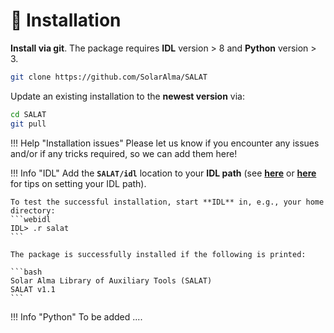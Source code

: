 # :floppy_disk: Installation

**Install via git**. The package requires **IDL** version > 8 and **Python** version > 3.

```bash
git clone https://github.com/SolarAlma/SALAT
```

Update an existing installation to the **newest version** via:

```bash
cd SALAT
git pull
```

!!! Help "Installation issues"
    Please let us know if you encounter any issues and/or if any tricks required, so we can add them here!

!!! Info "IDL"
    Add the **`SALAT/idl`** location to your **IDL path** (see **[here](https://www.l3harrisgeospatial.com/Support/Self-Help-Tools/Help-Articles/Help-Articles-Detail/ArtMID/10220/ArticleID/16156/Quick-tips-for-customizing-your-IDL-program-search-path)** or **[here](http://www.idlcoyote.com/code_tips/installcoyote.php)** for tips on setting your IDL path).
    
	To test the successful installation, start **IDL** in, e.g., your home directory:
	```webidl
	IDL> .r salat
	```

	The package is successfully installed if the following is printed:

	```bash
	Solar Alma Library of Auxiliary Tools (SALAT) 
	SALAT v1.1
	```

!!! Info "Python"
    To be added ....
	



 
